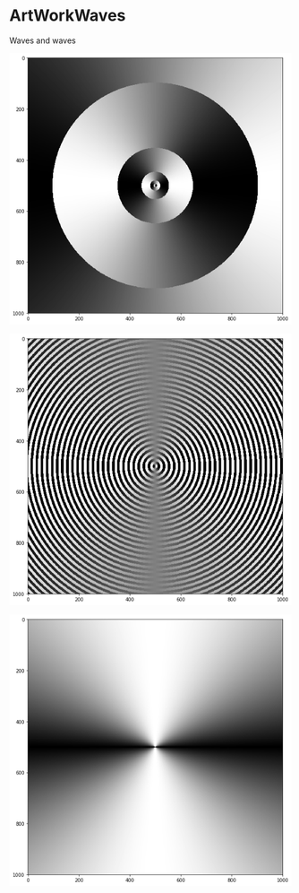 # ArtWorkWaves
Waves and waves

![alt text](https://github.com/dataquanty/ArtWorkWaves/blob/master/output.png)

![alt text](https://github.com/dataquanty/ArtWorkWaves/blob/master/output2.png)

![alt text](https://github.com/dataquanty/ArtWorkWaves/blob/master/output3.png)
